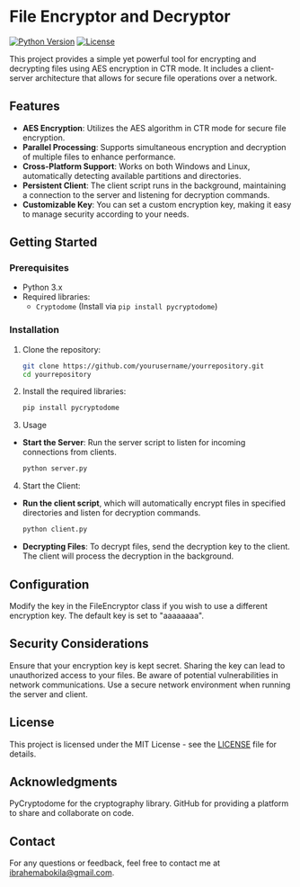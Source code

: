 # File Encryptor and Decryptor
[![Python Version](https://img.shields.io/badge/python-3.x-blue.svg)](https://www.python.org/)
[![License](https://img.shields.io/badge/license-MIT-green.svg)](LICENSE)

This project provides a simple yet powerful tool for encrypting and decrypting files using AES encryption in CTR mode. It includes a client-server architecture that allows for secure file operations over a network.

## Features

- **AES Encryption**: Utilizes the AES algorithm in CTR mode for secure file encryption.
- **Parallel Processing**: Supports simultaneous encryption and decryption of multiple files to enhance performance.
- **Cross-Platform Support**: Works on both Windows and Linux, automatically detecting available partitions and directories.
- **Persistent Client**: The client script runs in the background, maintaining a connection to the server and listening for decryption commands.
- **Customizable Key**: You can set a custom encryption key, making it easy to manage security according to your needs.

## Getting Started

### Prerequisites

- Python 3.x
- Required libraries:
  - `Cryptodome` (Install via `pip install pycryptodome`)

### Installation

1. Clone the repository:
   ```bash
   git clone https://github.com/yourusername/yourrepository.git
   cd yourrepository

2. Install the required libraries:
    ```bash
    pip install pycryptodome

3. Usage
- **Start the Server**: Run the server script to listen for incoming connections from clients.

    ```bash
    python server.py

4. Start the Client:
- **Run the client script**, which will automatically encrypt files in specified directories and listen for decryption commands.

    ```bash
    python client.py

- **Decrypting Files**: To decrypt files, send the decryption key to the client. The client will process the decryption in the background.


## Configuration
Modify the key in the FileEncryptor class if you wish to use a different encryption key. The default key is set to "aaaaaaaa".
## Security Considerations
Ensure that your encryption key is kept secret. Sharing the key can lead to unauthorized access to your files.
Be aware of potential vulnerabilities in network communications. Use a secure network environment when running the server and client.
## License
This project is licensed under the MIT License - see the [LICENSE](./LICENSE) file for details.

## Acknowledgments
PyCryptodome for the cryptography library.
GitHub for providing a platform to share and collaborate on code.
## Contact
For any questions or feedback, feel free to contact me at ibrahemabokila@gmail.com.

